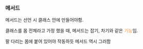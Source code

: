 ### 메서드
메서드는 선언 시 클래스 안에 만들어야함.

클래스를 몸 전체라고 가정 했을 때, 메서드는 잡기, 차기와 같은 <font color="#f79646">기능</font>임.

팔 다리는 몸에 붙어 있어야 작동하듯 메서드 역시 그러함